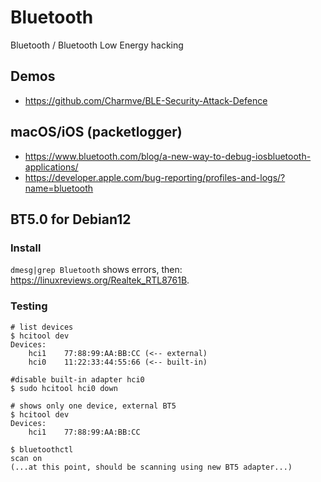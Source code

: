 # Bluetooth
Bluetooth / Bluetooth Low Energy hacking

## Demos
* https://github.com/Charmve/BLE-Security-Attack-Defence

## macOS/iOS (packetlogger)
* https://www.bluetooth.com/blog/a-new-way-to-debug-iosbluetooth-applications/
* https://developer.apple.com/bug-reporting/profiles-and-logs/?name=bluetooth

## BT5.0 for Debian12

### Install
`dmesg|grep Bluetooth` shows errors, then: https://linuxreviews.org/Realtek_RTL8761B.

### Testing

```
# list devices
$ hcitool dev
Devices:
	hci1	77:88:99:AA:BB:CC (<-- external)
	hci0	11:22:33:44:55:66 (<-- built-in)

#disable built-in adapter hci0
$ sudo hcitool hci0 down

# shows only one device, external BT5
$ hcitool dev
Devices:
	hci1	77:88:99:AA:BB:CC

$ bluetoothctl
scan on
(...at this point, should be scanning using new BT5 adapter...)
```
